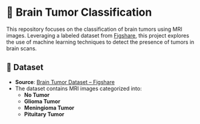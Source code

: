 # 🧠 Brain Tumor Classification

This repository focuses on the classification of brain tumors using MRI images. Leveraging a labeled dataset from [Figshare](https://figshare.com/articles/dataset/brain_tumor_dataset/1512427), this project explores the use of machine learning techniques to detect the presence of tumors in brain scans.

## 📁 Dataset

- **Source**: [Brain Tumor Dataset – Figshare](https://figshare.com/articles/dataset/brain_tumor_dataset/1512427)
- The dataset contains MRI images categorized into:
  - **No Tumor**
  - **Glioma Tumor**
  - **Meningioma Tumor**
  - **Pituitary Tumor**
